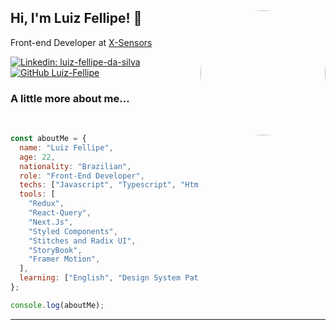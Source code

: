 <h2> Hi, I'm Luiz Fellipe! 👋
<img align='right' src="https://media.giphy.com/media/FPbnShq1h1IS5FQyPD/giphy.gif" width="200" height="200" style="border-radius:50%" >

</h2>

<p>
Front-end Developer at <a href="https://xsensors.ai/">X-Sensors</a>
</p>



[![Linkedin: luiz-fellipe-da-silva](https://img.shields.io/badge/LinkedIn-0077B5?style=for-the-badge&logo=linkedin&logoColor=white)](https://www.linkedin.com/in/luiz-fellipe-da-silva-a5936b19a/)
[![GitHub Luiz-Fellipe](https://img.shields.io/badge/GitHub-100000?style=for-the-badge&logo=github&logoColor=white)](https://github.com/Luiz-Fellipe)

### A little more about me...

<br>

```javascript
const aboutMe = {
  name: "Luiz Fellipe",
  age: 22,
  nationality: "Brazilian",
  role: "Front-End Developer",
  techs: ["Javascript", "Typescript", "Html", "CSS", "Node.Js", "React"],
  tools: [
    "Redux",
    "React-Query",
    "Next.Js",
    "Styled Components",
    "Stitches and Radix UI",
    "StoryBook",
    "Framer Motion",
  ],
  learning: ["English", "Design System Pattern", "Tests", "Serverless", "AWS"],
};

console.log(aboutMe);
```

---
